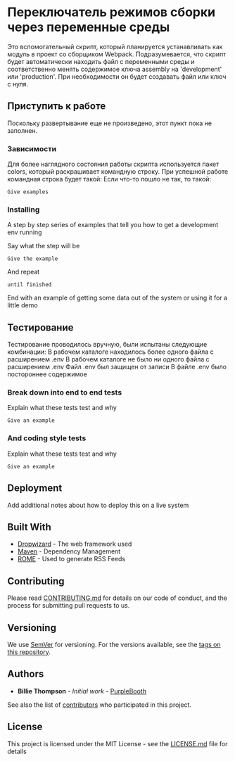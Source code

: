 # Переключатель режимов сборки через переменные среды

Это вспомогательный скрипт, который планируется устанавливать как модуль в проект
со сборщиком Webpack. Подразумевается, что скрипт будет автоматически находить
файл с переменными среды и соответственно менять содержимое ключа assembly на
'development' или 'production'. При необходимости он будет создавать файл или
ключ с нуля.

## Приступить к работе

Поскольку развертывание еще не произведено, этот пункт пока не заполнен.

### Зависимости

Для более наглядного состояния работы скрипта используется пакет colors, который
раскрашивает командную строку.
При успешной работе командная строка будет такой:
Если что-то пошло не так, то такой:
```
Give examples
```

### Installing

A step by step series of examples that tell you how to get a development env running

Say what the step will be

```
Give the example
```

And repeat

```
until finished
```

End with an example of getting some data out of the system or using it for a little demo

## Тестирование

Тестирование проводилось вручную, были испытаны следующие комбинации:
В рабочем каталоге находилось более одного файла с расширением .env
В рабочем каталоге не было ни одного файла с расширением .env
Файл .env был защищен от записи
В файле .env было постороннее содержимое

### Break down into end to end tests

Explain what these tests test and why

```
Give an example
```

### And coding style tests

Explain what these tests test and why

```
Give an example
```

## Deployment

Add additional notes about how to deploy this on a live system

## Built With

* [Dropwizard](http://www.dropwizard.io/1.0.2/docs/) - The web framework used
* [Maven](https://maven.apache.org/) - Dependency Management
* [ROME](https://rometools.github.io/rome/) - Used to generate RSS Feeds

## Contributing

Please read [CONTRIBUTING.md](https://gist.github.com/PurpleBooth/b24679402957c63ec426) for details on our code of conduct, and the process for submitting pull requests to us.

## Versioning

We use [SemVer](http://semver.org/) for versioning. For the versions available, see the [tags on this repository](https://github.com/your/project/tags).

## Authors

* **Billie Thompson** - *Initial work* - [PurpleBooth](https://github.com/PurpleBooth)

See also the list of [contributors](https://github.com/your/project/contributors) who participated in this project.

## License

This project is licensed under the MIT License - see the [LICENSE.md](LICENSE.md) file for details

<!---
## Acknowledgments

* Hat tip to anyone whose code was used
* Inspiration
* etc
-->
